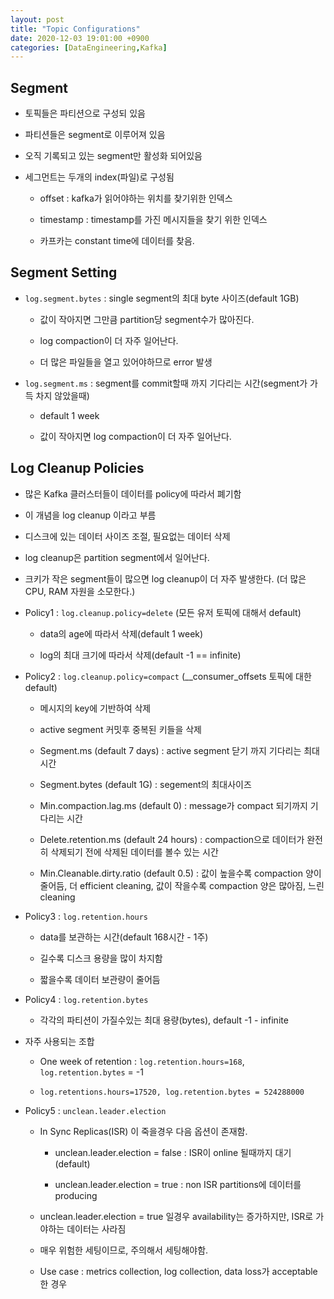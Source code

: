 ```yaml
---
layout: post
title: "Topic Configurations"
date: 2020-12-03 19:01:00 +0900
categories: [DataEngineering,Kafka]
---
```


## Segment

- 토픽들은 파티션으로 구성되 있음

- 파티션들은 segment로 이루어져 있음

- 오직 기록되고 있는 segment만 활성화 되어있음

- 세그먼트는 두개의 index(파일)로 구성됨

    - offset : kafka가 읽어야하는 위치를 찾기위한 인덱스

    - timestamp : timestamp를 가진 메시지들을 찾기 위한 인덱스

    - 카프카는 constant time에 데이터를 찾음.

## Segment Setting

- ```log.segment.bytes``` : single segment의 최대 byte 사이즈(default 1GB)

    - 값이 작아지면 그만큼 partition당 segment수가 많아진다.

    - log compaction이 더 자주 일어난다.

    - 더 많은 파일들을 열고 있어야하므로 error 발생 

- ```log.segment.ms``` : segment를 commit할때 까지 기다리는 시간(segment가 가득 차지 않았을때)

    - default 1 week

    - 값이 작아지면 log compaction이 더 자주 일어난다.


## Log Cleanup Policies

- 많은 Kafka 클러스터들이 데이터를 policy에 따라서 폐기함

- 이 개념을 log cleanup 이라고 부름

- 디스크에 있는 데이터 사이즈 조절, 필요없는 데이터 삭제

- log cleanup은 partition segment에서 일어난다.

- 크키가 작은 segment들이 많으면 log cleanup이 더 자주 발생한다. (더 많은 CPU, RAM 자원을 소모한다.)

- Policy1 : ```log.cleanup.policy=delete``` (모든 유저 토픽에 대해서 default)

    - data의 age에 따라서 삭제(default 1 week)

    - log의 최대 크기에 따라서 삭제(default  -1 == infinite)

- Policy2 : ```log.cleanup.policy=compact``` (__consumer_offsets 토픽에 대한 default)

    - 메시지의 key에 기반하여 삭제

    - active segment 커밋후 중복된 키들을 삭제

    - Segment.ms (default 7 days) : active segment 닫기 까지 기다리는 최대시간

    - Segment.bytes (default 1G) : segement의 최대사이즈

    - Min.compaction.lag.ms (default 0) : message가 compact 되기까지 기다리는 시간

    - Delete.retention.ms (default 24 hours) : compaction으로 데이터가 완전히 삭제되기 전에 삭제된 데이터를 볼수 있는 시간

    - Min.Cleanable.dirty.ratio (default 0.5) : 값이 높을수록 compaction 양이 줄어듬, 더 efficient cleaning, 값이 작을수록 compaction 양은 많아짐, 느린 cleaning

- Policy3 : ```log.retention.hours```

    - data를 보관하는 시간(default 168시간 - 1주)

    - 길수록 디스크 용량을 많이 차지함

    - 짧을수록 데이터 보관량이 줄어듬

- Policy4 : ```log.retention.bytes```

    - 각각의 파티션이 가질수있는 최대 용량(bytes), default -1 - infinite

-  자주 사용되는 조합

    - One week of retention :
    ```log.retention.hours=168```, ```log.retention.bytes``` = -1

    - ```log.retentions.hours=17520, log.retention.bytes = 524288000```

- Policy5 : ```unclean.leader.election```

    - In Sync Replicas(ISR) 이 죽을경우 다음 옵션이 존재함.

        - unclean.leader.election = false : ISR이 online 될때까지 대기 (default)

        - unclean.leader.election = true : non ISR partitions에 데이터를 producing

    - unclean.leader.election = true 일경우 availability는 증가하지만, ISR로 가야하는 데이터는 사라짐

    - 매우 위험한 세팅이므로, 주의해서 세팅해야함.

    - Use case : metrics collection, log collection, data loss가 acceptable한 경우
